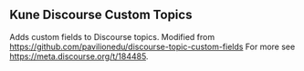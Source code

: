## Kune Discourse Custom Topics 

Adds custom fields to Discourse topics. 
Modified from https://github.com/pavilionedu/discourse-topic-custom-fields 
For more see https://meta.discourse.org/t/184485.

